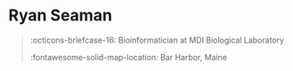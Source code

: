# Ryan Seaman


  > :octicons-briefcase-16: Bioinformatician at MDI Biological Laboratory
  >
  > :fontawesome-solid-map-location: Bar Harbor, Maine
